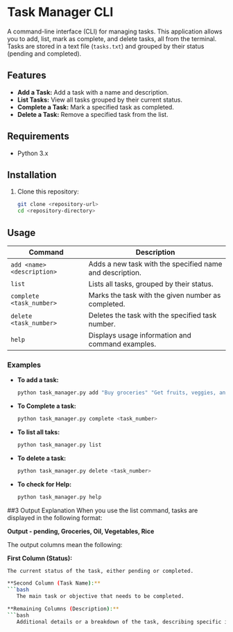 # Task Manager CLI

A command-line interface (CLI) for managing tasks. This application allows you to add, list, mark as complete, and delete tasks, all from the terminal. Tasks are stored in a text file (`tasks.txt`) and grouped by their status (pending and completed).

## Features

- **Add a Task:** Add a task with a name and description.
- **List Tasks:** View all tasks grouped by their current status.
- **Complete a Task:** Mark a specified task as completed.
- **Delete a Task:** Remove a specified task from the list.

## Requirements

- Python 3.x

## Installation

1. Clone this repository:
   ```bash
   git clone <repository-url>
   cd <repository-directory>


## Usage

| Command                   | Description                                          |
|---------------------------|------------------------------------------------------|
| `add <name> <description>` | Adds a new task with the specified name and description. |
| `list`                    | Lists all tasks, grouped by their status.            |
| `complete <task_number>`  | Marks the task with the given number as completed.   |
| `delete <task_number>`    | Deletes the task with the specified task number.     |
| `help`                    | Displays usage information and command examples.     |


### Examples

- **To add a task:**
   ```bash
   python task_manager.py add "Buy groceries" "Get fruits, veggies, and milk"

- **To Complete a task:**
   ```bash
   python task_manager.py complete <task_number>

- **To list all taks:**
   ```bash
   python task_manager.py list

- **To delete a task:**
   ```bash
   python task_manager.py delete <task_number>

- **To check for Help:**
   ```bash
   python task_manager.py help

##3 Output Explanation
When you use the list command, tasks are displayed in the following format:

**Output - pending, Groceries, Oil, Vegetables, Rice**

The output columns mean the following:

**First Column (Status):** 
```bash
The current status of the task, either pending or completed.

**Second Column (Task Name):** 
```bash
   The main task or objective that needs to be completed.

**Remaining Columns (Description):** 
```bash
   Additional details or a breakdown of the task, describing specific items or subtasks required for completion.

